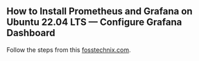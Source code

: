 ## How to Install Prometheus and Grafana on Ubuntu 22.04 LTS — Configure Grafana Dashboard
Follow the steps from this [fosstechnix.com](https://www.fosstechnix.com/install-prometheus-and-grafana-on-ubuntu-22-04/).
